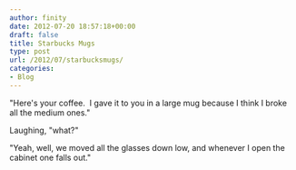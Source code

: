 ```yaml
---
author: finity
date: 2012-07-20 18:57:18+00:00
draft: false
title: Starbucks Mugs
type: post
url: /2012/07/starbucksmugs/
categories:
- Blog
---
```


"Here's your coffee.  I gave it to you in a large mug because I think I broke all the medium ones."

Laughing, "what?"

"Yeah, well, we moved all the glasses down low, and whenever I open the cabinet one falls out."
